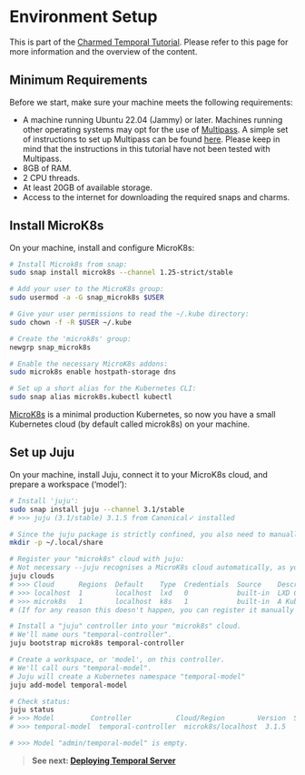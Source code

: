 # Environment Setup

This is part of the
[Charmed Temporal Tutorial](https://discourse.charmhub.io/t/charmed-temporal-k8s-tutorial-introduction/11777).
Please refer to this page for more information and the overview of the content.

## Minimum Requirements

Before we start, make sure your machine meets the following requirements:

- A machine running Ubuntu 22.04 (Jammy) or later. Machines running other
  operating systems may opt for the use of
  [Multipass](https://multipass.run/docs). A simple set of instructions to set
  up Multipass can be found
  [here](https://juju.is/docs/sdk/set-up-your-development-environment#heading--set-up-an-ubuntu-vm-with-multipass).
  Please keep in mind that the instructions in this tutorial have not been
  tested with Multipass.
- 8GB of RAM.
- 2 CPU threads.
- At least 20GB of available storage.
- Access to the internet for downloading the required snaps and charms.

## Install MicroK8s

On your machine, install and configure MicroK8s:

```bash
# Install Microk8s from snap:
sudo snap install microk8s --channel 1.25-strict/stable

# Add your user to the MicroK8s group:
sudo usermod -a -G snap_microk8s $USER

# Give your user permissions to read the ~/.kube directory:
sudo chown -f -R $USER ~/.kube

# Create the 'microk8s' group:
newgrp snap_microk8s

# Enable the necessary MicroK8s addons:
sudo microk8s enable hostpath-storage dns

# Set up a short alias for the Kubernetes CLI:
sudo snap alias microk8s.kubectl kubectl
```

[MicroK8s](https://microk8s.io/docs) is a minimal production Kubernetes, so now
you have a small Kubernetes cloud (by default called microk8s) on your machine.

## Set up Juju

On your machine, install Juju, connect it to your MicroK8s cloud, and prepare a
workspace (‘model’):

```bash
# Install 'juju':
sudo snap install juju --channel 3.1/stable
# >>> juju (3.1/stable) 3.1.5 from Canonical✓ installed

# Since the juju package is strictly confined, you also need to manually create a path:
mkdir -p ~/.local/share

# Register your "microk8s" cloud with juju:
# Not necessary --juju recognises a MicroK8s cloud automatically, as you can see by running 'juju clouds'.
juju clouds
# >>> Cloud      Regions  Default    Type  Credentials  Source    Description
# >>> localhost  1        localhost  lxd   0            built-in  LXD Container Hypervisor
# >>> microk8s   1        localhost  k8s   1            built-in  A Kubernetes Cluster
# (If for any reason this doesn't happen, you can register it manually using 'juju add-k8s microk8s'.)

# Install a "juju" controller into your "microk8s" cloud.
# We'll name ours "temporal-controller".
juju bootstrap microk8s temporal-controller

# Create a workspace, or 'model', on this controller.
# We'll call ours "temporal-model".
# Juju will create a Kubernetes namespace "temporal-model"
juju add-model temporal-model

# Check status:
juju status
# >>> Model         Controller           Cloud/Region        Version  SLA          Timestamp
# >>> temporal-model  temporal-controller  microk8s/localhost  3.1.5    unsupported  16:05:03+01:00

# >>> Model "admin/temporal-model" is empty.
```

> **See next:
> [Deploying Temporal Server](https://discourse.charmhub.io/t/charmed-temporal-k8s-tutorial-deploy-temporal-server/11779)**
